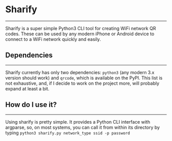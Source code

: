# Sharify
---

Sharify is a super simple Python3 CLI tool for creating WiFi network QR codes. These can be used by any modern iPhone or Android device to connect to a WiFi network quickly and easily.

## Dependencies
---

Sharify currently has only two dependencies:
`python3` (any modern 3.x version should work) and `qrcode`, which is available on the PyPI. This list is not exhaustive, and, if I decide to work on the project more, will probably expand at least a bit.

## How do I use it?
---
Using sharify is pretty simple. It provides a Python CLI interface with argparse, so, on most systems, you can call it from within its directory by typing `python3 sharify.py network_type ssid -p password`
